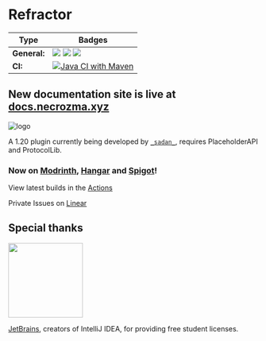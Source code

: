# Refractor
| Type              | Badges                                                                                                                                                                                                                                                                                                                                                                               |
|-------------------|--------------------------------------------------------------------------------------------------------------------------------------------------------------------------------------------------------------------------------------------------------------------------------------------------------------------------------------------------------------------------------------|
| **General:**      | ![](https://img.shields.io/badge/Version-4.4-blue) ![](https://img.shields.io/badge/Supports%3A%20-Spigot%201.20-orange) ![](https://img.shields.io/badge/Supports%3A%20-Spigot%201.19-brown)                                                                     |                                             |
| **CI:**   | [![Java CI with Maven](https://github.com/TheBozzz34/Refractor/actions/workflows/maven.yml/badge.svg?branch=master)](https://github.com/TheBozzz34/Refractor/actions/workflows/maven.yml) |                                                                                                                                                                                                          

New documentation site is live at [docs.necrozma.xyz](https://docs.necrozma.xyz/)
---
![logo](https://bstats.org/signatures/bukkit/Refractor.svg)

A 1.20 plugin currently being developed by [`_sadan_`](https://discordapp.com/users/457659194535837727), requires PlaceholderAPI and ProtocolLib.


### Now on [Modrinth](https://modrinth.com/plugin/refractor), [Hangar](https://hangar.papermc.io/necrozma/Refractor) and [Spigot](https://www.spigotmc.org/resources/refractor.96459/)!


View latest builds in the [Actions](https://github.com/TheBozzz34/Refractor/actions/workflows/maven.yml)

Private Issues on [Linear](https://linear.app/refractor)

## Special thanks

<a href="https://jb.gg/OpenSourceSupport"><img src="https://resources.jetbrains.com/storage/products/company/brand/logos/jb_beam.svg" width="150">
</a>

[JetBrains]([https://jb.gg/OpenSourceSupport](https://www.jetbrains.com/community/education/#students)), creators of IntelliJ IDEA, for providing free student licenses.


